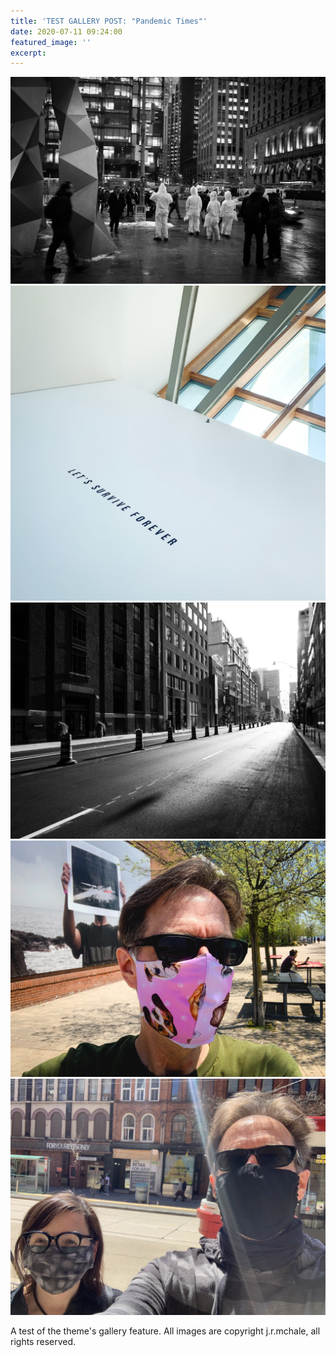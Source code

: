 ```yaml
---
title: 'TEST GALLERY POST: "Pandemic Times"'
date: 2020-07-11 09:24:00
featured_image: ''
excerpt:
---
```


<div class="gallery" data-columns="3">
    <img src="/images/demo/Hazmat-Yonge-Street.jpg">
    <img src="/images/demo/Lets-Survive-Forever.jpg">
    <img src="/images/demo/Streets-Deserted.jpg">
    <img src="/images/demo/Masked-Man-and-Dogs.jpg">
    <img src="/images/demo/Outside-During-Pandemic.jpg">
</div>

A test of the theme's gallery feature. All images are copyright j.r.mchale, all rights reserved.
